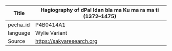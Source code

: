 |Title | Hagiography of dPal ldan bla ma Ku ma ra ma ti (1372–1475) 
| --- | --- 
|pecha_id | P4B0414A1
|language | Wylie Variant
|Source | https://sakyaresearch.org
